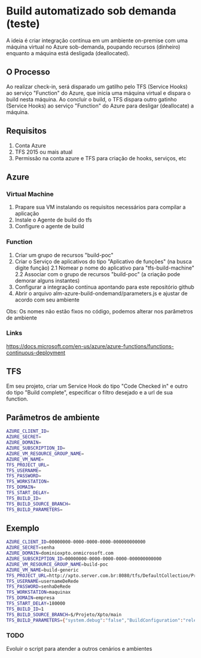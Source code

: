 # Build automatizado sob demanda (teste)

A ideia é criar integração contínua em um ambiente on-premise com uma máquina virtual no Azure sob-demanda, poupando recursos (dinheiro) enquanto a máquina está desligada (deallocated).

## O Processo

Ao realizar check-in, será disparado um gatilho pelo TFS (Service Hooks) ao serviço "Function" do Azure, que inicia uma máquina virtual e dispara o build nesta máquina.
Ao concluir o build, o TFS dispara outro gatinho (Service Hooks) ao serviço "Function" do Azure para desligar (deallocate) a máquina.

## Requisitos
 1. Conta Azure
 2. TFS 2015 ou mais atual
 3. Permissão na conta azure e TFS para criação de hooks, serviços, etc

## Azure

### Virtual Machine
 1. Prapare sua VM instalando os requisitos necessários para compilar a aplicação
 2. Instale o Agente de build do tfs
 3. Configure o agente de build

### Function
 1. Criar um grupo de recursos "build-poc"
 2. Criar o Serviço de aplicativos do tipo "Aplicativo de funções" (na busca digite função)
  2.1 Nomear p nome do aplicativo para "tfs-build-machine"
  2.2 Associar com o grupo de recursos "build-poc" (a criação pode demorar alguns instantes)
 3. Configurar a integração contínua apontando para este repositório github
 4. Abrir o arquivo alm-azure-build-ondemand/parameters.js e ajustar de acordo com seu ambiente
 
Obs: Os nomes não estão fixos no código, podemos alterar nos parâmetros de ambiente

### Links

https://docs.microsoft.com/en-us/azure/azure-functions/functions-continuous-deployment

## TFS

Em seu projeto, criar um Service Hook do tipo "Code Checked in" e outro do tipo "Build complete", especificar o filtro desejado e a url de sua function.

## Parâmetros de ambiente

```sh
AZURE_CLIENT_ID=
AZURE_SECRET=
AZURE_DOMAIN=
AZURE_SUBSCRIPTION_ID=
AZURE_VM_RESOURCE_GROUP_NAME=
AZURE_VM_NAME=
TFS_PROJECT_URL=
TFS_USERNAME=
TFS_PASSWORD=
TFS_WORKSTATION=
TFS_DOMAIN=
TFS_START_DELAY=
TFS_BUILD_ID=
TFS_BUILD_SOURCE_BRANCH=
TFS_BUILD_PARAMETERS=
```

## Exemplo

```sh
AZURE_CLIENT_ID=00000000-0000-0000-0000-000000000000
AZURE_SECRET=senha
AZURE_DOMAIN=dominioxpto.onmicrosoft.com
AZURE_SUBSCRIPTION_ID=00000000-0000-0000-0000-000000000000
AZURE_VM_RESOURCE_GROUP_NAME=build-poc
AZURE_VM_NAME=build-generic
TFS_PROJECT_URL=http://xpto.server.com.br:8080/tfs/DefaultCollection/Projeto
TFS_USERNAME=usernameDeRede
TFS_PASSWORD=senhaDeRede
TFS_WORKSTATION=maquinax
TFS_DOMAIN=empresa
TFS_START_DELAY=180000
TFS_BUILD_ID=1
TFS_BUILD_SOURCE_BRANCH=$/Projeto/Xpto/main
TFS_BUILD_PARAMETERS={"system.debug":"false","BuildConfiguration":"release","BuildPlatform":"any cpu"}
```

### TODO
Evoluir o script para atender a outros cenários e ambientes
